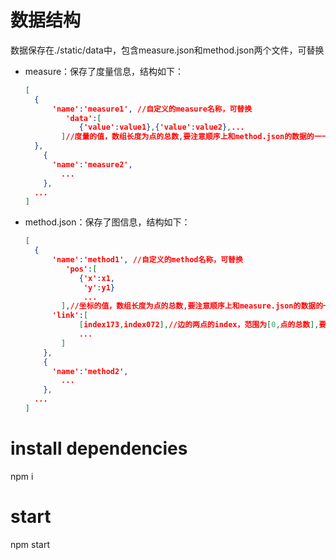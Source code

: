 
# 数据结构
数据保存在./static/data中，包含measure.json和method.json两个文件，可替换

+ measure：保存了度量信息，结构如下：

  ```json
  [
  	{
  	    'name':'measure1', //自定义的measure名称，可替换
           'data':[
              {'value':value1},{'value':value2},...
          ]//度量的值，数组长度为点的总数,要注意顺序上和method.json的数据的一一对应
  	},
      {
      	'name':'measure2',
          ...
      },
  	...
  ]
  ```

+ method.json：保存了图信息，结构如下：

  ```json
  [
  	{
  	    'name':'method1', //自定义的method名称，可替换
           'pos':[
              {'x':x1,
               'y':y1}
               ...
          ],//坐标的值，数组长度为点的总数,要注意顺序上和measure.json的数据的一一对应
  		'link':[
              [index173,index072],//边的两点的index，范围为[0,点的总数],要注意顺序上和measure.json的数据的一一对应
              ...
          ]
      },
      {
      	'name':'method2',
          ...
      },
  	...
  ]
  ```

  

# install dependencies
npm i

# start
npm start
